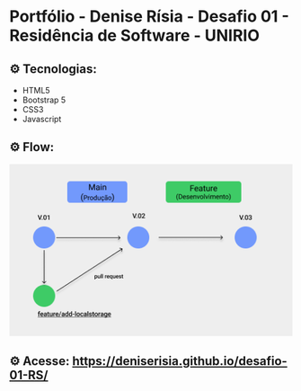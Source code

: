 # Portfólio - Denise Rísia - Desafio 01 - Residência de Software - UNIRIO

## ⚙️ Tecnologias:

- HTML5
- Bootstrap 5
- CSS3
- Javascript

## ⚙️ Flow:

![Flow](assets/imagens/Arquitetura.png)

## ⚙️ Acesse: https://deniserisia.github.io/desafio-01-RS/
